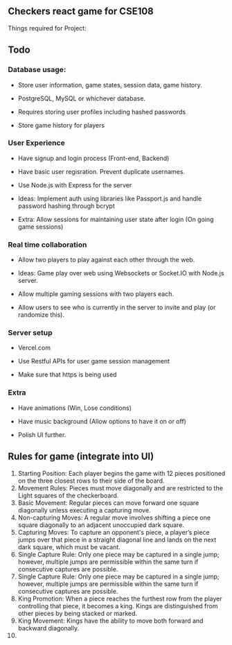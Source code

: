 

## Checkers react game for CSE108



Things required for Project: 

## Todo

### Database usage:

 * Store user information, game states, session data, game history.
 
 * PostgreSQL, MySQL or whichever database.
 
  * Requires storing user profiles including hashed passwords
  
  * Store game history for players
  
### User Experience

 * Have signup and login process (Front-end, Backend)
 
 * Have basic user regisration. Prevent duplicate usernames.
 
 * Use Node.js with Express for the server
 
 * Ideas: Implement auth using libraries like Passport.js and handle password hashing through bcrypt
 
 * Extra: Allow sessions for maintaining user state after login (On going game sessions)
 
### Real time collaboration

* Allow two players to play against each other through the web.

* Ideas: Game play over web using Websockets or Socket.IO with Node.js server.

* Allow multiple gaming sessions with two players each.

* Allow users to see who is currently in the server to invite and play (or randomize this).

### Server setup

* Vercel.com

* Use Restful APIs for user game session management

* Make sure that https is being used

### Extra

* Have animations (Win, Lose conditions)

* Have music background (Allow options to have it on or off)

* Polish UI further.




## Rules for game (integrate into UI)

1. Starting Position: Each player begins the game with 12 pieces positioned on the three closest rows to their side of the board.
2. Movement Rules: Pieces must move diagonally and are restricted to the Light squares of the checkerboard.
3. Basic Movement: Regular pieces can move forward one square diagonally unless executing a capturing move.
4. Non-capturing Moves: A regular move involves shifting a piece one square diagonally to an adjacent unoccupied dark square.
5. Capturing Moves: To capture an opponent's piece, a player’s piece jumps over that piece in a straight diagonal line and lands on the next dark square, which must be vacant.
6. Single Capture Rule: Only one piece may be captured in a single jump; however, multiple jumps are permissible within the same turn if consecutive captures are possible.
7. Single Capture Rule: Only one piece may be captured in a single jump; however, multiple jumps are permissible within the same turn if consecutive captures are possible.
8. King Promotion: When a piece reaches the furthest row from the player controlling that piece, it becomes a king. Kings are distinguished from other pieces by being stacked or marked.
9. King Movement: Kings have the ability to move both forward and backward diagonally.
10.


